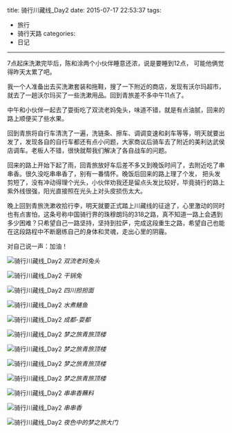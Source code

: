 title: 骑行川藏线_Day2
date: 2015-07-17 22:53:37
tags:
- 旅行
- 骑行天路
categories:
- 日记
---

7点起床洗漱完毕后，陈和涂两个小伙伴睡意还浓，说是要睡到12点， 可能他俩觉得昨天太累了吧。

我一个人准备出去买洗漱套装和拖鞋，搜了一下附近的商店，发现有沃尔玛超市，就去了一趟沃尔玛买了一些洗漱用品。回到青旅差不多中午11点了。

中午和小伙伴一起去了耍街吃了双流老妈兔头，味道不错，就是有点油腻，回来的路上顺便买了些水果。

回到青旅将自行车清洗了一遍，洗链条、擦车、调调变速和刹车等等，明天就要出发了，发现各自的自行车都还有点小问题，大家商议后骑车去了附近的美利达武侯店调车。老板人不错，很快就帮我们解决了各自战车的问题。

回来的路上开始下起了雨，回青旅放好车后差不多又到晚饭时间了，去附近吃了串串香。很久没吃串串香了，别有一番情怀。晚饭后回来的路上理了个发， 把头发剪短了，没有冲动得理个光头，小伙伴劝我还是留点头发比较好，毕竟骑行的路上紫外线很强，阳光直接照在光头上对头皮损伤太大。

晚上回到青旅洗漱收拾行李，明天就要正式踏上川藏线的征途了，心里激动的同时也有点害怕，这条号称中国骑行界的珠穆朗玛的318之路，真不知道一路上会遇到多少困难？只希望自己一路坚持，坚持到拉萨，完成这段重生之路，希望自己也能在这段路程中不断磨练自己的身体和灵魂，走出心里的阴霾。

对自己说一声：加油！

![骑行川藏线_Day2](/uploads/318/D2_0.jpg "双流老妈兔头") *双流老妈兔头*

![骑行川藏线_Day2](/uploads/318/D2_1.jpg "干锅兔") *干锅兔*

![骑行川藏线_Day2](/uploads/318/D2_2.jpg "担担面") *四川担担面*

![骑行川藏线_Day2](/uploads/318/D2_3.jpg "水煮鳝鱼") *水煮鳝鱼*

![骑行川藏线_Day2](/uploads/318/D2_4.jpg "成都-耍都") *成都-耍都*

![骑行川藏线_Day2](/uploads/318/D2_4.5.jpg "梦之旅青旅顶楼") *梦之旅青旅顶楼*

![骑行川藏线_Day2](/uploads/318/D2_5.jpg "梦之旅青旅顶楼") *梦之旅青旅顶楼*

![骑行川藏线_Day2](/uploads/318/D2_6.jpg "梦之旅青旅顶楼") *梦之旅青旅顶楼*

![骑行川藏线_Day2](/uploads/318/D2_7.jpg "梦之旅青旅顶楼") *梦之旅青旅顶楼*

![骑行川藏线_Day2](/uploads/318/D2_8.jpg "串串香蘸料") *串串香蘸料*

![骑行川藏线_Day2](/uploads/318/D2_9.jpg "串串香") *串串香*

![骑行川藏线_Day2](/uploads/318/D2_10.jpg "夜色中的梦之旅大门") *夜色中的梦之旅大门*